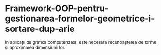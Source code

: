 # Framework-OOP-pentru-gestionarea-formelor-geometrice-i-sortare-dup-arie
În aplicații de grafică computerizată, este necesară recunoașterea de forme și aproximarea dimensiunii lor.
